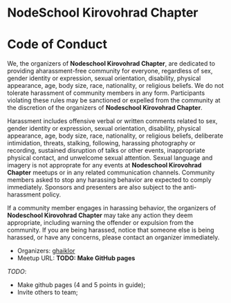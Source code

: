 # NodeSchool Kirovohrad Chapter

# Code of Conduct

We, the organizers of **Nodeschool Kirovohrad Chapter**, are dedicated to providing aharassment-free community for everyone, regardless of sex, gender identity or expression, sexual orientation, disability, physical appearance, age, body size, race, nationality, or religious beliefs. We do not tolerate harassment of community members in any form. Participants violating these rules may be sanctioned or expelled from the community at the discretion of the organizers of **Nodeschool Kirovohrad Chapter**.

Harassment includes offensive verbal or written comments related to sex, gender identity or expression, sexual orientation, disability, physical appearance, age, body size, race, nationality, or religious beliefs, deliberate intimidation, threats, stalking, following, harassing photography or recording, sustained disruption of talks or other events, inappropriate physical contact, and unwelcome sexual attention. Sexual language and imagery is not approprate for any events at **Nodeschool Kirovohrad Chapter** meetups or in any related communication channels. Community members asked to stop any harassing behavior are expected to comply immediately. Sponsors and presenters are also subject to the anti-harassment policy.

If a community member engages in harassing behavior, the organizers of **Nodeschool Kirovohrad Chapter** may take any action they deem appropriate, including warning the offender or expulsion from the community. If you are being harassed, notice that someone else is being harassed, or have any concerns, please contact an organizer immediately.

- Organizers: [ghaiklor](https://twitter.com/ghaiklor)
- Meetup URL: **TODO: Make GitHub pages**

_TODO_:
- Make github pages (4 and 5 points in guide);
- Invite others to team;
